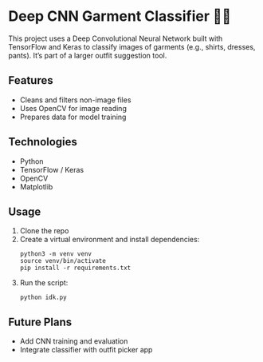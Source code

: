 # Deep CNN Garment Classifier 👕👗

This project uses a Deep Convolutional Neural Network built with TensorFlow and Keras to classify images of garments (e.g., shirts, dresses, pants). It’s part of a larger outfit suggestion tool.

## Features
- Cleans and filters non-image files
- Uses OpenCV for image reading
- Prepares data for model training

## Technologies
- Python
- TensorFlow / Keras
- OpenCV
- Matplotlib

## Usage
1. Clone the repo
2. Create a virtual environment and install dependencies:
    ```
    python3 -m venv venv
    source venv/bin/activate
    pip install -r requirements.txt
    ```
3. Run the script:
    ```
    python idk.py
    ```

## Future Plans
- Add CNN training and evaluation
- Integrate classifier with outfit picker app